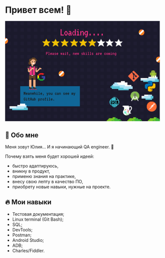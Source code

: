 # Привет всем! 👋
![Hi](https://github.com/julia-mr1/julia-mr1/raw/main/downloads/loading1.png)

## 🌚 Обо мне

Меня зовут Юлия...
И я начинающий QA engineer.  👏
<p>Почему взять меня будет хорошей идеей:</p>

<ul>
<li> быстро адаптируюсь,</li>
<li> вникну в продукт,</li>
<li> применю знания на практике,</li>
<li> внесу свою лепту в качество ПО,</li>
<li> приобрету новые навыки, нужные на проекте.</li>
</ul>

## 🔥 Мои навыки

<ul>
<li> Тестовая документация;</li>
<li> Linux terminal (Git Bash);</li>
<li> SQL;</li>
<li> DevTools;</li>
<li> Postman;</li>
<li> Android Studio;</li>
<li> ADB;</li>
<li> Charles/Fiddler.</li>
</ul>

